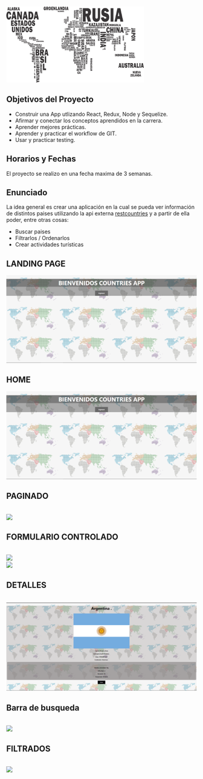 <p align="left">
  <img height="200" src="./countries.png" />
</p>

## Objetivos del Proyecto

- Construir una App utlizando React, Redux, Node y Sequelize.
- Afirmar y conectar los conceptos aprendidos en la carrera.
- Aprender mejores prácticas.
- Aprender y practicar el workflow de GIT.
- Usar y practicar testing.

## Horarios y Fechas

El proyecto se realizo en una fecha maxima de 3 semanas.

## Enunciado

La idea general es crear una aplicación en la cual se pueda ver información de  distintos paises utilizando la api externa [restcountries](https://restcountries.eu/) y a partir de ella poder, entre otras cosas:

  - Buscar paises
  - Filtrarlos / Ordenarlos
  - Crear actividades turísticas

<div> 
    <div>
    <h2>LANDING PAGE</h2>
    <img src='https://github.com/LucioGomez/LucioGomez/blob/main/assets/countries/LandingPage.PNG'>
    </div>
    <div>
    <h2>HOME</h2>
    <img src='https://github.com/LucioGomez/LucioGomez/blob/main/assets/countries/LandingPage.PNG'>
    </div>
    <div>
     <h2>PAGINADO</h2>
    </br>
    <img src='https://github.com/LucioGomez/LucioGomez/blob/main/assets/countries/paginado.gif'>
    </div>
    <div>
      <h2>FORMULARIO CONTROLADO</h2>
    </br>
    <img src='https://github.com/LucioGomez/LucioGomez/blob/main/assets/countries/formularioControlado.gif'>
    </br>
        <img src='https://github.com/LucioGomez/LucioGomez/blob/main/assets/countries/formulario2.gif'>
    </div>
     <div>
       <h2>DETALLES</h2>
    </br>
    <img src='https://github.com/LucioGomez/LucioGomez/blob/main/assets/countries/detail.PNG'>
     </div>
     <div>
     <h2>Barra de busqueda</h2>
    </br>
    <img src='https://github.com/LucioGomez/LucioGomez/blob/main/assets/countries/searchbar.gif'>
    </div>
         <div>
     <h2>FILTRADOS</h2>
    </br>
    <img src='https://github.com/LucioGomez/LucioGomez/blob/main/assets/countries/filtrados.gif'>
    </div>    
</div>

